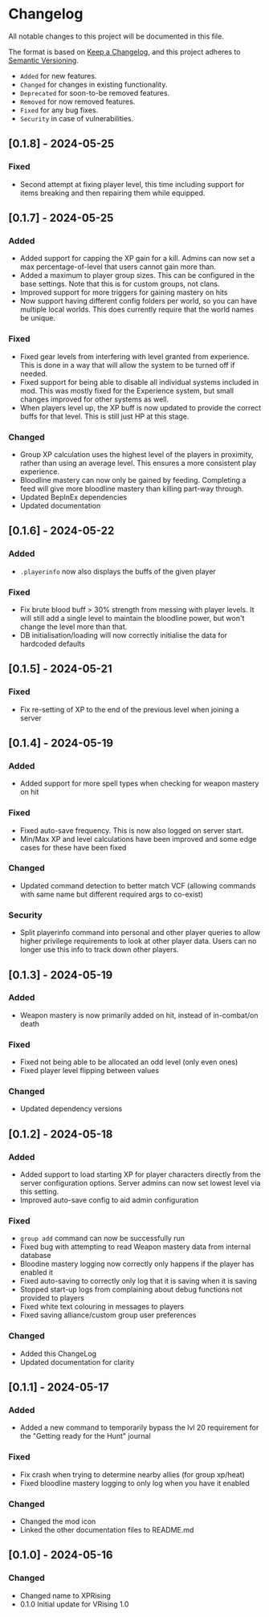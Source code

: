 ﻿# Changelog

All notable changes to this project will be documented in this file.

The format is based on [Keep a Changelog](https://keepachangelog.com/en/1.1.0/),
and this project adheres to [Semantic Versioning](https://semver.org/spec/v2.0.0.html).

- `Added` for new features.
- `Changed` for changes in existing functionality.
- `Deprecated` for soon-to-be removed features.
- `Removed` for now removed features.
- `Fixed` for any bug fixes.
- `Security` in case of vulnerabilities.

## [0.1.8] - 2024-05-25

### Fixed

- Second attempt at fixing player level, this time including support for items breaking and then repairing them while equipped.

## [0.1.7] - 2024-05-25

### Added

- Added support for capping the XP gain for a kill. Admins can now set a max percentage-of-level that users cannot gain more than.
- Added a maximum to player group sizes. This can be configured in the base settings. Note that this is for custom groups, not clans.
- Improved support for more triggers for gaining mastery on hits
- Now support having different config folders per world, so you can have multiple local worlds. This does currently require that the world names be unique.

### Fixed

- Fixed gear levels from interfering with level granted from experience. This is done in a way that will allow the system to be turned off if needed.
- Fixed support for being able to disable all individual systems included in mod. This was mostly fixed for the Experience system, but small changes improved for other systems as well.
- When players level up, the XP buff is now updated to provide the correct buffs for that level. This is still just HP at this stage.

### Changed

- Group XP calculation uses the highest level of the players in proximity, rather than using an average level. This ensures a more consistent play experience.
- Bloodline mastery can now only be gained by feeding. Completing a feed will give more bloodline mastery than killing part-way through.
- Updated BepInEx dependencies
- Updated documentation

## [0.1.6] - 2024-05-22

### Added

- `.playerinfo` now also displays the buffs of the given player

### Fixed

- Fix brute blood buff > 30% strength from messing with player levels. It will still add a single level to maintain the bloodline power, but won't change the level more than that.
- DB initialisation/loading will now correctly initialise the data for hardcoded defaults

## [0.1.5] - 2024-05-21

### Fixed

- Fix re-setting of XP to the end of the previous level when joining a server

## [0.1.4] - 2024-05-19

### Added

- Added support for more spell types when checking for weapon mastery on hit

### Fixed

- Fixed auto-save frequency. This is now also logged on server start.
- Min/Max XP and level calculations have been improved and some edge cases for these have been fixed

### Changed

- Updated command detection to better match VCF (allowing commands with same name but different required args to co-exist)

### Security

- Split playerinfo command into personal and other player queries to allow higher privilege requirements to look at other player data. Users can no longer use this info to track down other players.

## [0.1.3] - 2024-05-19

### Added

- Weapon mastery is now primarily added on hit, instead of in-combat/on death

### Fixed

- Fixed not being able to be allocated an odd level (only even ones)
- Fixed player level flipping between values

### Changed

- Updated dependency versions

## [0.1.2] - 2024-05-18

### Added

- Added support to load starting XP for player characters directly from the server configuration options.
  Server admins can now set lowest level via this setting.
- Improved auto-save config to aid admin configuration

### Fixed

- `group add` command can now be successfully run
- Fixed bug with attempting to read Weapon mastery data from internal database
- Bloodine mastery logging now correctly only happens if the player has enabled it
- Fixed auto-saving to correctly only log that it is saving when it is saving
- Stopped start-up logs from complaining about debug functions not provided to players
- Fixed white text colouring in messages to players
- Fixed saving alliance/custom group user preferences

### Changed

- Added this ChangeLog
- Updated documentation for clarity

## [0.1.1] - 2024-05-17

### Added

- Added a new command to temporarily bypass the lvl 20 requirement for the "Getting ready for the Hunt" journal

### Fixed

- Fix crash when trying to determine nearby allies (for group xp/heat)
- Fixed bloodline mastery logging to only log when you have it enabled

### Changed

- Changed the mod icon
- Linked the other documentation files to README.md

## [0.1.0] - 2024-05-16

### Changed

- Changed name to XPRising
- 0.1.0 Initial update for VRising 1.0